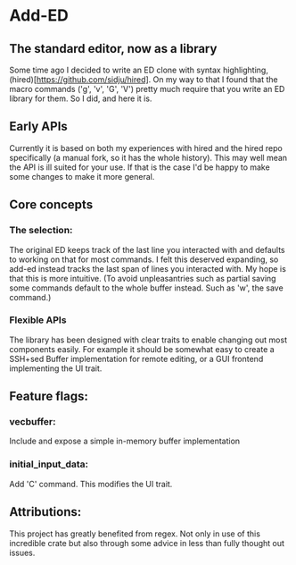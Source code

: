 # Add-ED
## The standard editor, now as a library
Some time ago I decided to write an ED clone with syntax highlighting, (hired)[https://github.com/sidju/hired].
On my way to that I found that the macro commands ('g', 'v', 'G', 'V') pretty much require that you write an ED library for them.
So I did, and here it is.

## Early APIs
Currently it is based on both my experiences with hired and the hired repo specifically (a manual fork, so it has the whole history).
This may well mean the API is ill suited for your use. If that is the case I'd be happy to make some changes to make it more general.

## Core concepts
### The selection:
The original ED keeps track of the last line you interacted with and defaults to working on that for most commands.
I felt this deserved expanding, so add-ed instead tracks the last span of lines you interacted with.
My hope is that this is more intuitive.
(To avoid unpleasantries such as partial saving some commands default to the whole buffer instead. Such as 'w', the save command.)

### Flexible APIs
The library has been designed with clear traits to enable changing out most components easily.
For example it should be somewhat easy to create a SSH+sed Buffer implementation for remote editing,
or a GUI frontend implementing the UI trait.

## Feature flags:
### vecbuffer:
Include and expose a simple in-memory buffer implementation
### initial_input_data:
Add 'C' command. This modifies the UI trait.

## Attributions:
This project has greatly benefited from regex.
Not only in use of this incredible crate but also through some advice in less than fully thought out issues.
